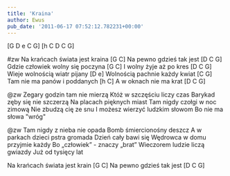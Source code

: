 ```yaml
---
title: 'Kraina'
author: Ewus
pub_date: '2011-06-17 07:52:12.782231+00:00'
---
```


[G D e C G]
[h C D C G]

#zw
Na krańcach świata jest kraina [G C]
Na pewno gdzieś tak jest [D C G]
Gdzie człowiek wolny się poczyna [G C]
I wolny żyje aż po kres [D C G]
Wieje wolnością wiatr pijany [D e]
Wolnością pachnie każdy kwiat [C G]
Tam nie ma panów i poddanych [h C]
A w oknach nie ma krat [D C G]

@zw
Zegary godzin tam nie mierzą
Któż w szczęściu liczy czas
Barykad zęby się nie szczerzą
Na placach pięknych miast
Tam nigdy czołgi w noc zimową
Nie zbudzą cię ze snu
I możesz wierzyć ludzkim słowom
Bo nie ma słowa "wróg"

@zw
Tam nigdy z nieba nie opada	
Bomb śmiercionośny deszcz
A w parkach dzieci pstra gromada
Dzień cały bawi się
Wędrowca w domu przyjmie każdy
Bo „człowiek” - znaczy „brat”
Wieczorem ludzie liczą gwiazdy
Już od tysięcy lat

Na krańcach świata jest krain [G C]
Na pewno gdzieś tak jest [D C G]